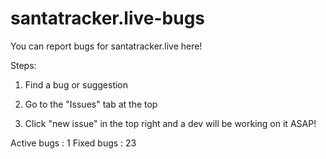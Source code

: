 # santatracker.live-bugs
You can report bugs for santatracker.live here!

Steps:

1. Find a bug or suggestion

2. Go to the "Issues" tab at the top

3. Click "new issue" in the top right and a dev will be working on it ASAP!

Active bugs : 1
Fixed bugs : 23
